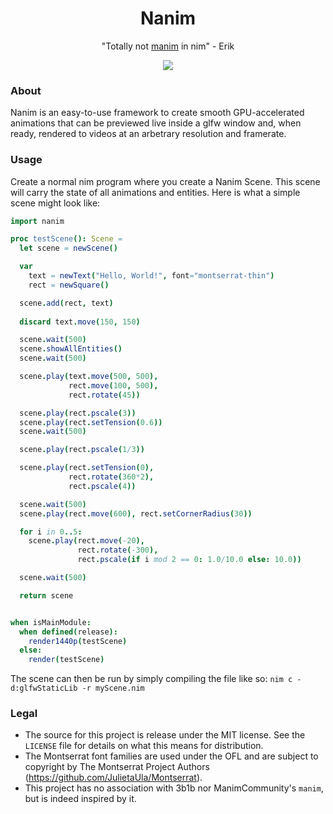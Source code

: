 <h1 align="center">Nanim</h1>
<p align="center">"Totally not <a href="https://github.com/3b1b/manim/">manim</a> in nim" - Erik</p>
<p align="center">
  <img src="https://github.com/EriKWDev/nanim/actions/workflows/unittests.yaml/badge.svg?branch=main">
</p>


### About
Nanim is an easy-to-use framework to create smooth GPU-accelerated animations that can be previewed live inside a glfw window and, when ready, rendered to videos at an arbetrary resolution and framerate.

### Usage
Create a normal nim program where you create a Nanim Scene. This scene will carry the state of all animations and entities. Here is what a simple scene might look like:
```nim
import nanim

proc testScene(): Scene =
  let scene = newScene()

  var
    text = newText("Hello, World!", font="montserrat-thin")
    rect = newSquare()

  scene.add(rect, text)
  
  discard text.move(150, 150)

  scene.wait(500)
  scene.showAllEntities()
  scene.wait(500)

  scene.play(text.move(500, 500),
             rect.move(100, 500),
             rect.rotate(45))

  scene.play(rect.pscale(3))
  scene.play(rect.setTension(0.6))
  scene.wait(500)

  scene.play(rect.pscale(1/3))

  scene.play(rect.setTension(0),
             rect.rotate(360*2),
             rect.pscale(4))

  scene.wait(500)
  scene.play(rect.move(600), rect.setCornerRadius(30))

  for i in 0..5:
    scene.play(rect.move(-20),
               rect.rotate(-300),
               rect.pscale(if i mod 2 == 0: 1.0/10.0 else: 10.0))

  scene.wait(500)

  return scene


when isMainModule:
  when defined(release):
    render1440p(testScene)
  else:
    render(testScene)

```

The scene can then be run by simply compiling the file like so: `nim c -d:glfwStaticLib -r myScene.nim`

### Legal
 - The source for this project is release under the MIT license. See the `LICENSE` file for details on what this means for distribution.
 - The Montserrat font families are used under the OFL and are subject to copyright by The Montserrat Project Authors (https://github.com/JulietaUla/Montserrat).
 - This project has no association with 3b1b nor ManimCommunity's `manim`, but is indeed inspired by it.
